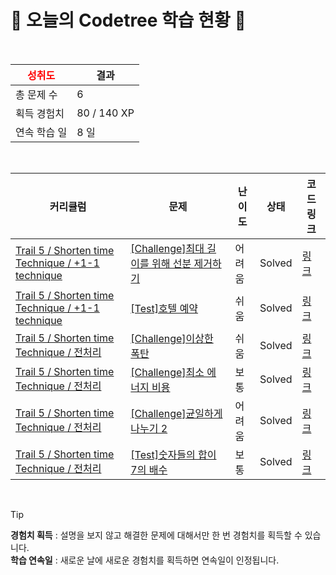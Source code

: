 # 🌲 오늘의 Codetree 학습 현황 🌲

<br />

| <span style="color:red;display:block;text-align:center;"> **성취도**</span> | 결과 |
|---|---|
| 총 문제 수 | 6 |
| 획득 경험치 | 80 / 140 XP |
| 연속 학습 일 | 8 일 |

<br />

|커리큘럼|문제|난이도|상태|코드 링크|
|---|---|---|---|---|
|[Trail 5 / Shorten time Technique / +1-1 technique](https://www.codetree.ai/trail-info/intermediate-mid/)|[[Challenge]최대 길이를 위해 선분 제거하기](https://www.codetree.ai/trails/complete/curated-cards/challenge-remove-the-line-segment-for-the-maximum-length/)|어려움|Solved|[링크](https://github.com/LeeSY99/algo-studyy/blob/main/250908/%EC%B5%9C%EB%8C%80%20%EA%B8%B8%EC%9D%B4%EB%A5%BC%20%EC%9C%84%ED%95%B4%20%EC%84%A0%EB%B6%84%20%EC%A0%9C%EA%B1%B0%ED%95%98%EA%B8%B0/remove-the-line-segment-for-the-maximum-length.py)|
|[Trail 5 / Shorten time Technique / +1-1 technique](https://www.codetree.ai/trail-info/intermediate-mid/)|[[Test]호텔 예약](https://www.codetree.ai/trails/complete/curated-cards/test-reserve-hotel/)|쉬움|Solved|[링크](https://github.com/LeeSY99/algo-studyy/blob/main/250908/%ED%98%B8%ED%85%94%20%EC%98%88%EC%95%BD/reserve-hotel.py)|
|[Trail 5 / Shorten time Technique / 전처리](https://www.codetree.ai/trail-info/intermediate-mid/)|[[Challenge]이상한 폭탄](https://www.codetree.ai/trails/complete/curated-cards/challenge-strange-bomb/)|쉬움|Solved|[링크](https://github.com/LeeSY99/algo-studyy/blob/main/250908/%EC%9D%B4%EC%83%81%ED%95%9C%20%ED%8F%AD%ED%83%84/strange-bomb.py)|
|[Trail 5 / Shorten time Technique / 전처리](https://www.codetree.ai/trail-info/intermediate-mid/)|[[Challenge]최소 에너지 비용](https://www.codetree.ai/trails/complete/curated-cards/challenge-minimum-energy-cost/)|보통|Solved|[링크](https://github.com/LeeSY99/algo-studyy/blob/main/250908/%EC%B5%9C%EC%86%8C%20%EC%97%90%EB%84%88%EC%A7%80%20%EB%B9%84%EC%9A%A9/minimum-energy-cost.py)|
|[Trail 5 / Shorten time Technique / 전처리](https://www.codetree.ai/trail-info/intermediate-mid/)|[[Challenge]균일하게 나누기 2](https://www.codetree.ai/trails/complete/curated-cards/challenge-divide-evenly-2/)|어려움|Solved|[링크](https://github.com/LeeSY99/algo-studyy/blob/main/250908/%EA%B7%A0%EC%9D%BC%ED%95%98%EA%B2%8C%20%EB%82%98%EB%88%84%EA%B8%B0%202/divide-evenly-2.py)|
|[Trail 5 / Shorten time Technique / 전처리](https://www.codetree.ai/trail-info/intermediate-mid/)|[[Test]숫자들의 합이 7의 배수](https://www.codetree.ai/trails/complete/curated-cards/test-the-sum-of-the-numbers-is-a-multiple-of-7/)|보통|Solved|[링크](https://github.com/LeeSY99/algo-studyy/blob/main/250908/%EC%88%AB%EC%9E%90%EB%93%A4%EC%9D%98%20%ED%95%A9%EC%9D%B4%207%EC%9D%98%20%EB%B0%B0%EC%88%98/the-sum-of-the-numbers-is-a-multiple-of-7.py)|


<br />

> [!TIP]
> **경험치 획득** : 설명을 보지 않고 해결한 문제에 대해서만 한 번 경험치를 획득할 수 있습니다.  
> **학습 연속일** : 새로운 날에 새로운 경험치를 획득하면 연속일이 인정됩니다.

